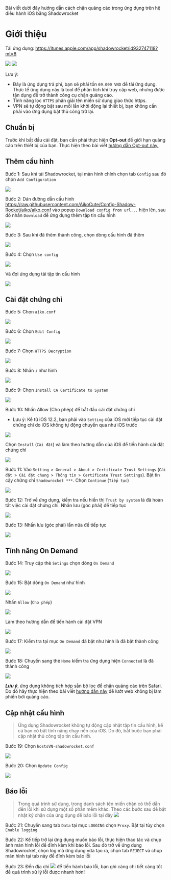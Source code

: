 Bài viết dưới đây hướng dẫn cách chặn quảng cáo trong ứng dụng trên hệ điều hành iOS bằng Shadowrocket

# Giới thiệu

Tải ứng dụng: https://itunes.apple.com/app/shadowrocket/id932747118?mt=8

![](https://is1-ssl.mzstatic.com/image/thumb/Purple123/v4/84/3d/7f/843d7f23-fdd5-97c2-d7c4-5981ba9542fd/mzl.syhpxhsl.png/300x0w.jpg) ![](https://is1-ssl.mzstatic.com/image/thumb/Purple113/v4/04/f0/cb/04f0cb89-e5f4-da3b-a818-90bbfed5e2f4/mzl.uairddum.png/300x0w.jpg)

Lưu ý:
* Đây là ứng dụng trả phí, bạn sẽ phải tốn `69.000 VND` để tải ứng dụng. Thực tế ứng dụng này là tool để phân tích khi truy cập web, nhưng được tận dụng để trở thành công cụ chặn quảng cáo.
* Tính năng lọc `HTTPS` phân giải tên miền sử dụng giao thức https.
* VPN sẽ tự động bật sau mỗi lần khởi động lại thiết bị, bạn không cần phải vào ứng dụng bật thủ công trở lại.

## Chuẩn bị

Trước khi bắt đầu cài đặt, bạn cần phải thực hiện **Opt-out** để giới hạn quảng cáo trên thiết bị của bạn. Thực hiện theo bài viết [hướng dẫn Opt-out này.](https://github.com/AikoCute/Config-Shadow-Rocket/wiki)

## Thêm cấu hình

Bước 1: Sau khi tải Shadowrocket, tại màn hình chính chọn tab `Config` sau đó chọn `Add Configuration`

![](https://raw.githubusercontent.com/AikoCute/Config-Shadow-Rocket/aiko/image/img_Shadowrocket_B01.jpg)

Bước 2: Dán đường dẫn cấu hình https://raw.githubusercontent.com/AikoCute/Config-Shadow-Rocket/aiko/aiko.conf vào popup `Download config from url...` hiện lên, sau đó nhấn `Download` để ứng dụng thêm tập tin cấu hình

![](https://raw.githubusercontent.com/AikoCute/Config-Shadow-Rocket/aiko/image/img_Shadowrocket_B02.jpg)

Bước 3: Sau khi đã thêm thành công, chọn dòng cấu hình đã thêm

![](https://raw.githubusercontent.com/AikoCute/Config-Shadow-Rocket/aiko/image/img_Shadowrocket_B03.jpg)

Bước 4: Chọn `Use config`

![](https://raw.githubusercontent.com/AikoCute/Config-Shadow-Rocket/aiko/image/img_Shadowrocket_B04.jpg)

Và đợi ứng dụng tải tập tin cấu hình

![](https://raw.githubusercontent.com/AikoCute/Config-Shadow-Rocket/aiko/image/img_Shadowrocket_B04-1.png)

## Cài đặt chứng chỉ

Bước 5: Chọn `aiko.conf`

![](https://raw.githubusercontent.com/AikoCute/Config-Shadow-Rocket/aiko/image/img_Shadowrocket_B05.jpg)

Bước 6: Chọn `Edit Config`

![](https://raw.githubusercontent.com/AikoCute/Config-Shadow-Rocket/aiko/image/img_Shadowrocket_B06.jpg)

Bước 7: Chọn `HTTPS Decryption`

![](https://raw.githubusercontent.com/AikoCute/Config-Shadow-Rocket/aiko/image/img_Shadowrocket_B07.jpg)

Bước 8: Nhấn `i` như hình

![](https://raw.githubusercontent.com/AikoCute/Config-Shadow-Rocket/aiko/image/img_Shadowrocket_B08.jpg)

Bước 9: Chọn `Install CA Certificate to System`

![](https://raw.githubusercontent.com/AikoCute/Config-Shadow-Rocket/aiko/image/img_Shadowrocket_B09.jpg)

Bước 10: Nhấn Allow (Cho phép) để bắt đầu cài đặt chứng chỉ

* Lưu ý: Kể từ iOS 12.2, bạn phải vào `Setting` của iOS mới tiếp tục cài đặt chứng chỉ do iOS không tự động chuyển qua như iOS trước

![](https://raw.githubusercontent.com/AikoCute/Config-Shadow-Rocket/aiko/image/img_Shadowrocket_B10.jpg)

Chọn `Install` (`Cài đặt`) và làm theo hướng dẫn của iOS để tiến hành cài đặt chứng chỉ

![](https://raw.githubusercontent.com/AikoCute/Config-Shadow-Rocket/aiko/image/img_Shadowrocket_B10-1.jpg)

Bước 11: Vào `Setting > General > About > Certificate Trust Settings` (`Cài đặt > Cài đặt chung > Thông tin > Certificate Trust Settings`). Bật tin cậy chứng chỉ `Shadowrocket ***`. Chọn `Continue` (`Tiếp tục`)

![](https://raw.githubusercontent.com/AikoCute/Config-Shadow-Rocket/aiko/image/img_Shadowrocket_B11.jpg)

Bước 12: Trở về ứng dụng, kiểm tra nếu hiển thị `Trust by system` là đã hoàn tất việc cài đặt chứng chỉ. Nhấn lưu (góc phải) để tiếp tục

![](https://raw.githubusercontent.com/AikoCute/Config-Shadow-Rocket/aiko/image/img_Shadowrocket_B12.jpg)

Bước 13: Nhấn lưu (góc phải) lần nữa để tiếp tục

![](https://raw.githubusercontent.com/AikoCute/Config-Shadow-Rocket/aiko/image/img_Shadowrocket_B13.jpg)

## Tính năng On Demand

Bước 14: Truy cập thẻ `Setings` chọn dòng `On Demand`

![](https://raw.githubusercontent.com/AikoCute/Config-Shadow-Rocket/aiko/image/img_Shadowrocket_B14.jpg)

Bước 15: Bật dòng `On Demand` như hình

![](https://raw.githubusercontent.com/AikoCute/Config-Shadow-Rocket/aiko/image/img_Shadowrocket_B15.jpg)

Nhấn `Allow` (`Cho phép`)

![](https://raw.githubusercontent.com/AikoCute/Config-Shadow-Rocket/aiko/image/img_Shadowrocket_B16.jpg)

Làm theo hướng dẫn để tiến hành cài đặt VPN

![](https://raw.githubusercontent.com/AikoCute/Config-Shadow-Rocket/aiko/image/img_Shadowrocket_B16-1.png)

Bước 17: Kiểm tra tại mục `On Demand` đã bật như hình là đã bật thành công

![](https://raw.githubusercontent.com/AikoCute/Config-Shadow-Rocket/aiko/image/img_Shadowrocket_B17.jpg)

Bước 18: Chuyển sang thẻ `Home` kiểm tra ứng dụng hiện `Connected` là đã thành công

![](https://raw.githubusercontent.com/AikoCute/Config-Shadow-Rocket/aiko/image/img_Shadowrocket_B18.jpg)

_**Lưu ý**_, ứng dụng không tích hợp sẵn bộ lọc để chặn quảng cáo trên Safari. Do đó hãy thực hiện theo bài viết [hướng dẫn này](https://github.com/bigdargon/hostsVN/wiki/Adguard) để lướt web không bị làm phiền bởi quảng cáo.

## Cập nhật cấu hình

> Ứng dụng Shadowrocket không tự động cập nhật tập tin cấu hình, kể cả bạn có bật tính năng chạy nền của iOS. Do đó, bắt buộc bạn phải cập nhật thủ công tập tin cấu hình.

Bước 19: Chọn `hostsVN-shadowrocket.conf`

![](https://raw.githubusercontent.com/AikoCute/Config-Shadow-Rocket/aiko/image/img_Shadowrocket_B19.jpg)

Bước 20: Chọn `Update Config`

![](https://raw.githubusercontent.com/AikoCute/Config-Shadow-Rocket/aiko/image/img_Shadowrocket_B20.jpg)

## Báo lỗi

> Trong quá trình sử dụng, trong danh sách tên miền chặn có thể dẫn đến lỗi khi sử dụng một số phần mềm khác. Theo các bước sau để bật nhật ký chặn của ứng dụng để báo lỗi tại đây [![](https://img.shields.io/badge/MyTele-@AikocuteTele-blue.svg)](https://t.me/AikoCute_Player)

Bước 21: Chuyển sang tab `Data` tại mục `LOGGING` chọn `Proxy`. Bật tại tùy chọn `Enable logging`

Bước 22: Kế tiếp trở lại ứng dụng muốn báo lỗi, thực hiện thao tác và chụp ảnh màn hình lỗi để đính kèm khi báo lỗi. Sau đó trở về ứng dụng Shadowrocket, chọn log mà ứng dụng vừa tạo ra, chọn tab `REJECT` và chụp màn hình tại tab này để đính kèm báo lỗi

Bước 23: Đến địa chỉ [![](https://img.shields.io/badge/MyTele-@AikocuteTele-blue.svg)](https://t.me/AikoCute_Player) để tiến hành báo lỗi, bạn ghi càng chi tiết càng tốt để quá trình xử lý lỗi được nhanh hơn!
